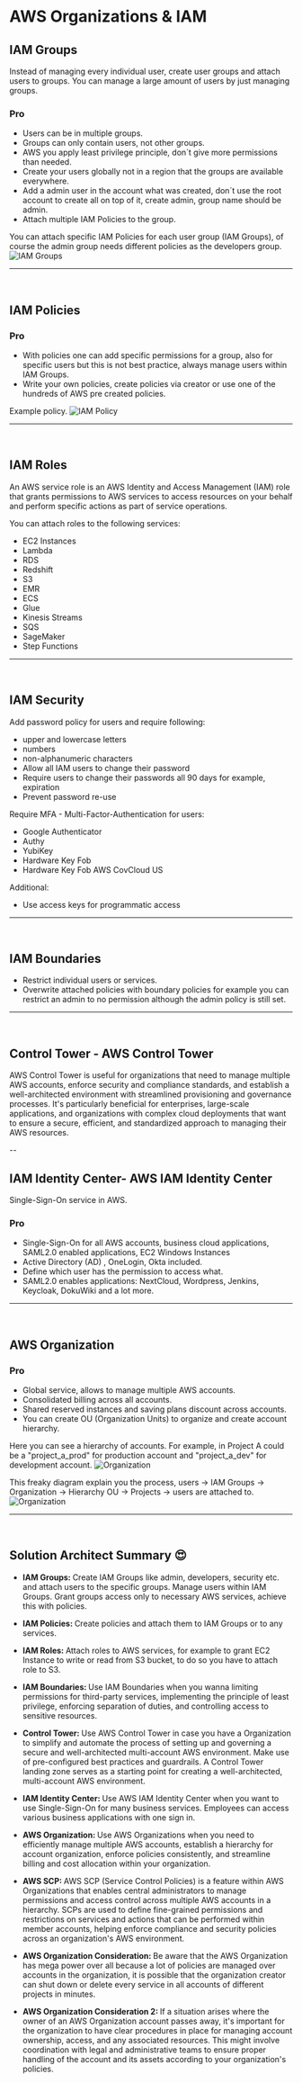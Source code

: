 # AWS Organizations & IAM

## IAM Groups
Instead of managing every individual user, create user groups and attach users to groups. You can manage a large amount of users by just managing groups.

### Pro
- Users can be in multiple groups.
- Groups can only contain users, not other groups.
- AWS you apply least privilege principle, don´t give more permissions than needed.
- Create your users globally not in a region that the groups are available everywhere.
- Add a admin user in the account what was created, don´t use the root account to create all on top of it, create admin, group name should be admin.
- Attach multiple IAM Policies to the group.

You can attach specific IAM Policies for each user group (IAM Groups), of course the admin group needs different policies as the developers group.
![IAM Groups](./draws/IAM_Groups.png)

---
<br>

## IAM Policies

### Pro
- With policies one can add specific permissions for a group, also for specific users but this is not best practice, always manage users within IAM Groups.
- Write your own policies, create policies via creator or use one of the hundreds of AWS pre created policies.

Example policy.
![IAM Policy](./draws/IAM-Policy.png)

---
<br>

## IAM Roles
An AWS service role is an AWS Identity and Access Management (IAM) role that grants permissions to AWS services to access resources on your behalf and perform specific actions as part of service operations.

You can attach roles to the following services:
- EC2 Instances
- Lambda
- RDS
- Redshift
- S3
- EMR
- ECS
- Glue
- Kinesis Streams
- SQS
- SageMaker
- Step Functions

---
<br>

## IAM Security

Add password policy for users and require following:
- upper and lowercase letters
- numbers
- non-alphanumeric characters
- Allow all IAM users to change their password
- Require users to change their passwords all 90 days for example, expiration
- Prevent password re-use

Require MFA - Multi-Factor-Authentication for users:
- Google Authenticator
- Authy
- YubiKey
- Hardware Key Fob
- Hardware Key Fob AWS CovCloud US

Additional:
- Use access keys for programmatic access

---
<br>

## IAM Boundaries

- Restrict individual users or services.
- Overwrite attached policies with boundary policies for example you can restrict an admin to no permission although the admin policy is still set. 

---
<br>

## Control Tower - AWS Control Tower
AWS Control Tower is useful for organizations that need to manage multiple AWS accounts, enforce security and compliance standards, and establish a well-architected environment with streamlined provisioning and governance processes. It's particularly beneficial for enterprises, large-scale applications, and organizations with complex cloud deployments that want to ensure a secure, efficient, and standardized approach to managing their AWS resources.

--
<br>

## IAM Identity Center- AWS IAM Identity Center
Single-Sign-On service in AWS.

### Pro
- Single-Sign-On for all AWS accounts, business cloud applications, SAML2.0 enabled applications, EC2 Windows Instances
- Active Directory (AD) , OneLogin, Okta included.
- Define which user has the permission to access what.
- SAML2.0 enables applications: NextCloud, Wordpress, Jenkins, Keycloak, DokuWiki and a lot more.

---
<br>

## AWS Organization

### Pro
- Global service, allows to manage multiple AWS accounts.
- Consolidated billing across all accounts.
- Shared reserved instances and saving plans discount across accounts.
- You can create OU (Organization Units) to organize and create account hierarchy.

Here you can see a hierarchy of accounts. For example, in Project A could be a "project_a_prod" for production account and "project_a_dev" for development account.
![Organization](./draws/AWS-Organization.png)


This freaky diagram explain you the process, users -> IAM Groups -> Organization -> Hierarchy OU -> Projects -> users are attached to.
![Organization](./draws/organizations.png)

---
<br>

## Solution Architect Summary 😍

- <b>IAM Groups: </b>Create IAM Groups like admin, developers, security etc. and attach users to the specific groups. Manage users within IAM Groups. Grant groups access only to necessary AWS services, achieve this with policies. 

- <b>IAM Policies: </b> Create policies and attach them to IAM Groups or to any services.

- <b>IAM Roles: </b>Attach roles to AWS services, for example to grant EC2 Instance to write or read from S3 bucket, to do so you have to attach role to S3.

- <b>IAM Boundaries: </b>Use IAM Boundaries when you wanna limiting permissions for third-party services, implementing the principle of least privilege, enforcing separation of duties, and controlling access to sensitive resources.

- <b>Control Tower: </b>Use AWS Control Tower in case you have a Organization to simplify and automate the process of setting up and governing a secure and well-architected multi-account AWS environment. Make use of pre-configured best practices and guardrails. A Control Tower landing zone serves as a starting point for creating a well-architected, multi-account AWS environment.

- <b>IAM Identity Center: </b>Use AWS IAM Identity Center when you want to use Single-Sign-On for many business services. Employees can access various business applications with one sign in.

- <b>AWS Organization: </b>Use AWS Organizations when you need to efficiently manage multiple AWS accounts, establish a hierarchy for account organization, enforce policies consistently, and streamline billing and cost allocation within your organization.

- <b>AWS SCP: </b>AWS SCP (Service Control Policies) is a feature within AWS Organizations that enables central administrators to manage permissions and access control across multiple AWS accounts in a hierarchy. SCPs are used to define fine-grained permissions and restrictions on services and actions that can be performed within member accounts, helping enforce compliance and security policies across an organization's AWS environment.

- <b>AWS Organization Consideration: </b>Be aware that the AWS Organization has mega power over all because a lot of policies are managed over accounts in the organization, it is possible that the organization creator can shut down or delete every service in all accounts of different projects in minutes.

- <b>AWS Organization Consideration 2: </b>If a situation arises where the owner of an AWS Organization account passes away, it's important for the organization to have clear procedures in place for managing account ownership, access, and any associated resources. This might involve coordination with legal and administrative teams to ensure proper handling of the account and its assets according to your organization's policies.